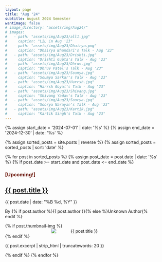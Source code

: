 ```yaml
---
layout: page
title: "Aug '24"
subtitle: August 2024 Semester
wantimage: false
# image_directory: "assets/img/Aug24/"
# images:
#   - path: "assets/img/Aug23/all1.jpg"
#     caption: "L2L in Aug '23"
#   - path: "assets/img/Aug23/Dhairya.png"
#     caption: "Dhairya Bhandari's Talk - Aug '23"
#   - path: "assets/img/Aug23/Drishti.jpg"
#     caption: "Drishti Gupta's Talk - Aug '23"
#   - path: "assets/img/Aug23/Dhruv.jpg"
#     caption: "Dhruv Patel's Talk - Aug '23"
#   - path: "assets/img/Aug23/Soumya.jpg"
#     caption: "Soumya Sarkar's Talk - Aug '23"
#   - path: "assets/img/Aug23/Harrsh.jpg"
#     caption: "Harrsh Goyal's Talk - Aug '23"
#   - path: "assets/img/Aug23/Shivang.jpg"
#     caption: "Shivang Yadav's Talk - Aug '23"
#   - path: "assets/img/Aug23/Soorya.jpg"
#     caption: "Soorya Narayan's Talk - Aug '23"
#   - path: "assets/img/Aug23/Kartik.jpg"
#     caption: "Kartik Singh's Talk - Aug '23"
---
```


<div class="post-list">
  {% assign start_date = '2024-07-01' | date: '%s' %}
  {% assign end_date = '2024-12-30' | date: '%s' %}

  {% assign sorted_posts = site.posts | reverse %}
  {% assign sorted_posts = sorted_posts | sort: 'date' %}

  {% for post in sorted_posts %}
    {% assign post_date = post.date | date: '%s' %}
    {% if post_date >= start_date and post_date <= end_date %}
      <div class="post-box">
        <h3 class="blinking-text" style="color: rgb(106, 20, 7);">[Upcoming!]</h3>
        <h2><a href="{{ post.url }}">{{ post.title }}</a></h2>
        <p class="post-date">{{ post.date | date: "%B %d, %Y" }}</p>
        <p class="post-author">By {% if post.author %}{{ post.author }}{% else %}Unknown Author{% endif %}</p>
        {% if post.thumbnail-img %}
        <div class="post-thumbnail" style="text-align: center;">
          <img src="{{ post.thumbnail-img | relative_url }}" alt="{{ post.title }}"
         style="max-width: 200px; height: auto; display: block; margin: 0 auto;">
        </div>
        {% endif %}
        <p class="post-excerpt">{{ post.excerpt | strip_html | truncatewords: 20 }}</p>
      </div>
    {% endif %}
  {% endfor %}
</div>
